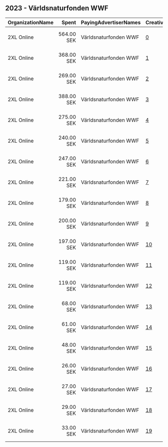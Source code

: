 ## 2023 - Världsnaturfonden WWF 
|OrganizationName|Spent|PayingAdvertiserNames|CreativeUrls|Impressions|Genders|AgeBrackets|CountryCodes|BillingAddresses|CandidateBallotInformation|
|:---|---:|:---|:---|---:|:---|:---|:---|:---|:---|
|2XL Online|564.00 SEK|Världsnaturfonden WWF|[0](https://www.snap.com/political-ads/asset/18f20952759f58c97104549b5d008862007a28aa71bfb662420b02e58176cb47?mediaType=png)|18,103||25+|sweden|"Johanna Wolls Väg 18, 2XL Online,Kävlinge,24436,SE"||
|2XL Online|368.00 SEK|Världsnaturfonden WWF|[1](https://www.snap.com/political-ads/asset/a7c9d08fe4b53a9a14d8c8809448aca5ecc9b7c6afc3d8dd3e5bc6386b3f5a0c?mediaType=png)|12,422||25+|sweden|"Johanna Wolls Väg 18, 2XL Online,Kävlinge,24436,SE"||
|2XL Online|269.00 SEK|Världsnaturfonden WWF|[2](https://www.snap.com/political-ads/asset/5eaadf9c42793d84ffbcfbdd4a33dc9dfad28fd5ea6d44b7cbb9eb9649ad7060?mediaType=png)|10,520|FEMALE|25+|sweden|"Johanna Wolls Väg 18, 2XL Online,Kävlinge,24436,SE"||
|2XL Online|388.00 SEK|Världsnaturfonden WWF|[3](https://www.snap.com/political-ads/asset/82298d52f838d4c28a4910bbcb3f9290905d9964c0957eb354d7d13b15a10a09?mediaType=png)|9,281||25+|sweden|"Johanna Wolls Väg 18, 2XL Online,Kävlinge,24436,SE"||
|2XL Online|275.00 SEK|Världsnaturfonden WWF|[4](https://www.snap.com/political-ads/asset/53ea52f5ad457e420f1d42621868ae49ee9a9a47abd544855175441294ebf6b2?mediaType=png)|7,622||25+|sweden|"Johanna Wolls Väg 18, 2XL Online,Kävlinge,24436,SE"||
|2XL Online|240.00 SEK|Världsnaturfonden WWF|[5](https://www.snap.com/political-ads/asset/0614c4f75e97c25e19ac705288516d27bbd3c48de9723a3ae0df70b558275c7f?mediaType=png)|7,517||25+|sweden|"Johanna Wolls Väg 18, 2XL Online,Kävlinge,24436,SE"||
|2XL Online|247.00 SEK|Världsnaturfonden WWF|[6](https://www.snap.com/political-ads/asset/6b2ebde0e6b256ac6b7f39dff748f954992de5e2d7d8aa4c3bf48f68115b55f9?mediaType=png)|6,899|FEMALE|25+|sweden|"Johanna Wolls Väg 18, 2XL Online,Kävlinge,24436,SE"||
|2XL Online|221.00 SEK|Världsnaturfonden WWF|[7](https://www.snap.com/political-ads/asset/4d4b725f907b1ac5e7fb17fccdea4c93344a4c18ffc9d52884769ee477efb50f?mediaType=png)|5,900||25+|sweden|"Johanna Wolls Väg 18, 2XL Online,Kävlinge,24436,SE"||
|2XL Online|179.00 SEK|Världsnaturfonden WWF|[8](https://www.snap.com/political-ads/asset/8418e1f55ae5d5644ff41594374c25a2a9f586deecb418a12363166fce33fd26?mediaType=png)|5,200||25+|sweden|"Johanna Wolls Väg 18, 2XL Online,Kävlinge,24436,SE"||
|2XL Online|200.00 SEK|Världsnaturfonden WWF|[9](https://www.snap.com/political-ads/asset/dd6f7623f359802b0a76b0bcb305a69f055c7dd212047f9b744916ca2a9f5994?mediaType=png)|5,131||25+|sweden|"Johanna Wolls Väg 18, 2XL Online,Kävlinge,24436,SE"||
|2XL Online|197.00 SEK|Världsnaturfonden WWF|[10](https://www.snap.com/political-ads/asset/6b2ebde0e6b256ac6b7f39dff748f954992de5e2d7d8aa4c3bf48f68115b55f9?mediaType=png)|4,555||25+|sweden|"Johanna Wolls Väg 18, 2XL Online,Kävlinge,24436,SE"||
|2XL Online|119.00 SEK|Världsnaturfonden WWF|[11](https://www.snap.com/political-ads/asset/5eaadf9c42793d84ffbcfbdd4a33dc9dfad28fd5ea6d44b7cbb9eb9649ad7060?mediaType=png)|3,818||25+|sweden|"Johanna Wolls Väg 18, 2XL Online,Kävlinge,24436,SE"||
|2XL Online|119.00 SEK|Världsnaturfonden WWF|[12](https://www.snap.com/political-ads/asset/8418e1f55ae5d5644ff41594374c25a2a9f586deecb418a12363166fce33fd26?mediaType=png)|3,353|FEMALE|25+|sweden|"Johanna Wolls Väg 18, 2XL Online,Kävlinge,24436,SE"||
|2XL Online|68.00 SEK|Världsnaturfonden WWF|[13](https://www.snap.com/political-ads/asset/0614c4f75e97c25e19ac705288516d27bbd3c48de9723a3ae0df70b558275c7f?mediaType=png)|3,232|FEMALE|25+|sweden|"Johanna Wolls Väg 18, 2XL Online,Kävlinge,24436,SE"||
|2XL Online|61.00 SEK|Världsnaturfonden WWF|[14](https://www.snap.com/political-ads/asset/53ea52f5ad457e420f1d42621868ae49ee9a9a47abd544855175441294ebf6b2?mediaType=png)|1,747|FEMALE|25+|sweden|"Johanna Wolls Väg 18, 2XL Online,Kävlinge,24436,SE"||
|2XL Online|48.00 SEK|Världsnaturfonden WWF|[15](https://www.snap.com/political-ads/asset/4d4b725f907b1ac5e7fb17fccdea4c93344a4c18ffc9d52884769ee477efb50f?mediaType=png)|1,571|FEMALE|25+|sweden|"Johanna Wolls Väg 18, 2XL Online,Kävlinge,24436,SE"||
|2XL Online|26.00 SEK|Världsnaturfonden WWF|[16](https://www.snap.com/political-ads/asset/82298d52f838d4c28a4910bbcb3f9290905d9964c0957eb354d7d13b15a10a09?mediaType=png)|1,131|FEMALE|25+|sweden|"Johanna Wolls Väg 18, 2XL Online,Kävlinge,24436,SE"||
|2XL Online|27.00 SEK|Världsnaturfonden WWF|[17](https://www.snap.com/political-ads/asset/dd6f7623f359802b0a76b0bcb305a69f055c7dd212047f9b744916ca2a9f5994?mediaType=png)|1,016|FEMALE|25+|sweden|"Johanna Wolls Väg 18, 2XL Online,Kävlinge,24436,SE"||
|2XL Online|29.00 SEK|Världsnaturfonden WWF|[18](https://www.snap.com/political-ads/asset/a7c9d08fe4b53a9a14d8c8809448aca5ecc9b7c6afc3d8dd3e5bc6386b3f5a0c?mediaType=png)|906|FEMALE|25+|sweden|"Johanna Wolls Väg 18, 2XL Online,Kävlinge,24436,SE"||
|2XL Online|33.00 SEK|Världsnaturfonden WWF|[19](https://www.snap.com/political-ads/asset/18f20952759f58c97104549b5d008862007a28aa71bfb662420b02e58176cb47?mediaType=png)|867|FEMALE|25+|sweden|"Johanna Wolls Väg 18, 2XL Online,Kävlinge,24436,SE"||
